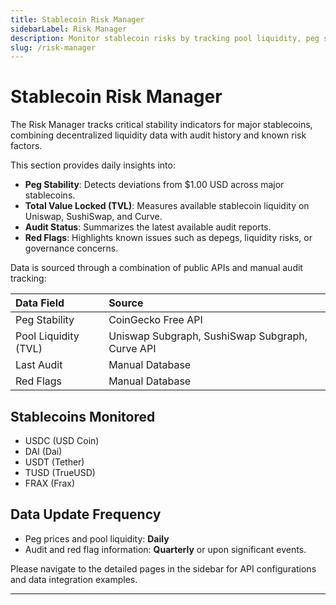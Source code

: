 ```yaml
---
title: Stablecoin Risk Manager
sidebarLabel: Risk Manager
description: Monitor stablecoin risks by tracking pool liquidity, peg stability, audit recency, and known risk factors across Uniswap, SushiSwap, and Curve.
slug: /risk-manager
---
```


# Stablecoin Risk Manager

The Risk Manager tracks critical stability indicators for major stablecoins, combining decentralized liquidity data with audit history and known risk factors.

This section provides daily insights into:

- **Peg Stability**: Detects deviations from $1.00 USD across major stablecoins.
- **Total Value Locked (TVL)**: Measures available stablecoin liquidity on Uniswap, SushiSwap, and Curve.
- **Audit Status**: Summarizes the latest available audit reports.
- **Red Flags**: Highlights known issues such as depegs, liquidity risks, or governance concerns.

Data is sourced through a combination of public APIs and manual audit tracking:

| Data Field        | Source |
|:------------------|:-------|
| Peg Stability     | CoinGecko Free API |
| Pool Liquidity (TVL) | Uniswap Subgraph, SushiSwap Subgraph, Curve API |
| Last Audit        | Manual Database |
| Red Flags         | Manual Database |

## Stablecoins Monitored

- USDC (USD Coin)
- DAI (Dai)
- USDT (Tether)
- TUSD (TrueUSD)
- FRAX (Frax)

## Data Update Frequency

- Peg prices and pool liquidity: **Daily**
- Audit and red flag information: **Quarterly** or upon significant events.

Please navigate to the detailed pages in the sidebar for API configurations and data integration examples.

---

